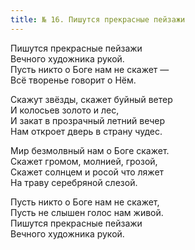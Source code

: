 ```yaml
---
title: № 16. Пишутся прекрасные пейзажи
---
```


Пишутся прекрасные пейзажи  
Вечного художника рукой.   
Пусть никто о Боге нам не скажет —  
Всё творенье говорит о Нём.

Скажут звёзды, скажет буйный ветер  
И колосьев золото и лес,  
И закат в прозрачный летний вечер  
Нам откроет дверь в страну чудес.

Мир безмолвный нам о Боге скажет.  
Скажет громом, молнией, грозой,  
Скажет солнцем и росой что ляжет                          
На траву серебряной слезой.

Пусть никто о Боге нам не скажет,  
Пусть не слышен голос нам живой.  
Пишутся прекрасные пейзажи  
Вечного художника рукой.
